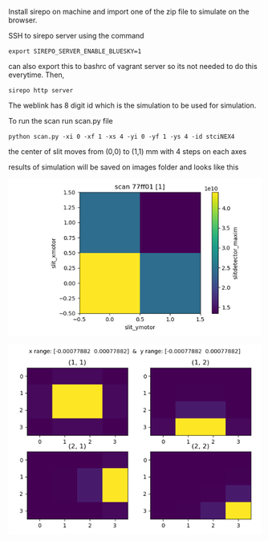 Install sirepo on machine and import one of the zip file to simulate on the browser.

SSH to sirepo server using the command
```
export SIREPO_SERVER_ENABLE_BLUESKY=1
```
can also export this to bashrc of vagrant server so its not needed to do this everytime. Then,
```
sirepo http server 
```

The weblink has 8 digit id which is the simulation to be used for simulation.

To run the scan run scan.py file
```
python scan.py -xi 0 -xf 1 -xs 4 -yi 0 -yf 1 -ys 4 -id stciNEX4
```
the center of slit moves from (0,0) to (1,1) mm with 4 steps on each axes

results of simulation will be saved on images folder and looks like this

![scan](./images/scan.png)

![scan](./images/scan_intensities.png)
